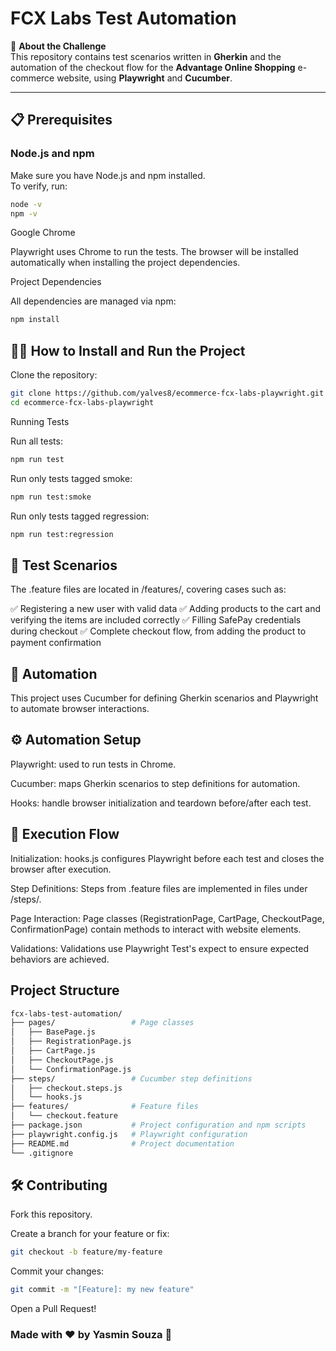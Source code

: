 # FCX Labs Test Automation

📌 **About the Challenge**  
This repository contains test scenarios written in **Gherkin** and the automation of the checkout flow for the **Advantage Online Shopping** e-commerce website, using **Playwright** and **Cucumber**.

---

## 📋 Prerequisites

### Node.js and npm
Make sure you have Node.js and npm installed.  
To verify, run:
```bash
node -v
npm -v
```
Google Chrome

Playwright uses Chrome to run the tests.
The browser will be installed automatically when installing the project dependencies.

Project Dependencies

All dependencies are managed via npm:
```bash
npm install
```
## 👨‍💻 How to Install and Run the Project

Clone the repository:
```bash
git clone https://github.com/yalves8/ecommerce-fcx-labs-playwright.git
cd ecommerce-fcx-labs-playwright
```

Running Tests

Run all tests:
```bash
npm run test
```

Run only tests tagged smoke:
```bash
npm run test:smoke
```

Run only tests tagged regression:
```bash
npm run test:regression
```

##  📝 Test Scenarios

The .feature files are located in /features/, covering cases such as:

✅ Registering a new user with valid data
✅ Adding products to the cart and verifying the items are included correctly
✅ Filling SafePay credentials during checkout
✅ Complete checkout flow, from adding the product to payment confirmation

## 🤖 Automation

This project uses Cucumber for defining Gherkin scenarios and Playwright to automate browser interactions.

## ⚙️ Automation Setup

Playwright: used to run tests in Chrome.

Cucumber: maps Gherkin scenarios to step definitions for automation.

Hooks: handle browser initialization and teardown before/after each test.

## 🌊 Execution Flow

Initialization:
hooks.js configures Playwright before each test and closes the browser after execution.

Step Definitions:
Steps from .feature files are implemented in files under /steps/.

Page Interaction:
Page classes (RegistrationPage, CartPage, CheckoutPage, ConfirmationPage) contain methods to interact with website elements.

Validations:
Validations use Playwright Test's expect to ensure expected behaviors are achieved.

## Project Structure
```bash
fcx-labs-test-automation/
├── pages/                 # Page classes
│   ├── BasePage.js
│   ├── RegistrationPage.js
│   ├── CartPage.js
│   ├── CheckoutPage.js
│   └── ConfirmationPage.js
├── steps/                 # Cucumber step definitions
│   ├── checkout.steps.js
│   └── hooks.js
├── features/              # Feature files
│   └── checkout.feature
├── package.json           # Project configuration and npm scripts
├── playwright.config.js   # Playwright configuration
├── README.md              # Project documentation
└── .gitignore

```

## 🛠️ Contributing

Fork this repository.

Create a branch for your feature or fix:
```bash
git checkout -b feature/my-feature
```

Commit your changes:
```bash
git commit -m "[Feature]: my new feature"
```

Open a Pull Request!


### Made with ♥️ by Yasmin Souza 👋

